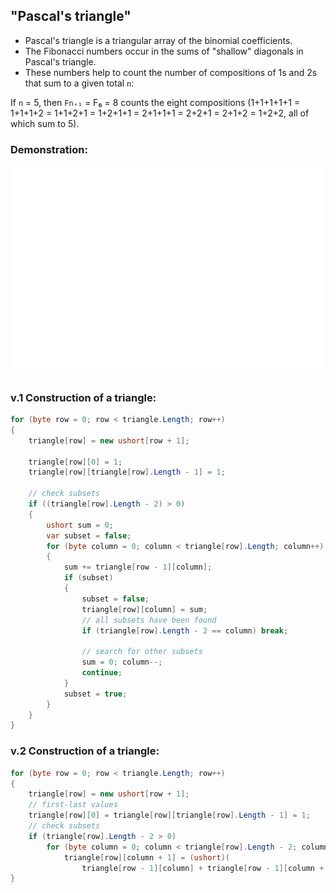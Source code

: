 ﻿## "Pascal's triangle"

* Pascal's triangle is a triangular array of the binomial coefficients.
* The Fibonacci numbers occur in the sums of "shallow" diagonals in Pascal's triangle.
* These numbers help to count the number of compositions of 1s and 2s that sum to a given total ```n```:

If ```n``` = 5, then ```Fn₊₁``` = F₆ = 8 counts the eight compositions
(1+1+1+1+1 = 1+1+1+2 = 1+1+2+1 = 1+2+1+1 = 2+1+1+1 = 2+2+1 = 2+1+2 = 1+2+2, 
all of which sum to 5).

### Demonstration: ###
![screen capture 1](01.gif)

### v.1 Construction of a triangle: ###
```c#
for (byte row = 0; row < triangle.Length; row++)
{
    triangle[row] = new ushort[row + 1];

    triangle[row][0] = 1;
    triangle[row][triangle[row].Length - 1] = 1;

    // check subsets
    if ((triangle[row].Length - 2) > 0)
    {
        ushort sum = 0;
        var subset = false;
        for (byte column = 0; column < triangle[row].Length; column++)
        {
            sum += triangle[row - 1][column];
            if (subset)
            {
                subset = false;
                triangle[row][column] = sum;
                // all subsets have been found
                if (triangle[row].Length - 2 == column) break;

                // search for other subsets
                sum = 0; column--;
                continue;
            }
            subset = true;
        }
    }
}
```

### v.2 Construction of a triangle: ###
```c#
for (byte row = 0; row < triangle.Length; row++)
{
    triangle[row] = new ushort[row + 1];
    // first-last values
    triangle[row][0] = triangle[row][triangle[row].Length - 1] = 1;
    // check subsets
    if (triangle[row].Length - 2 > 0)
        for (byte column = 0; column < triangle[row].Length - 2; column++)
            triangle[row][column + 1] = (ushort)(
                triangle[row - 1][column] + triangle[row - 1][column + 1]);
}
```

